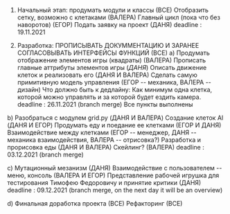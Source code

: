 1)  Начальный этап:
продумать модули и классы (ВСЕ)
Отобразить сетку, возможно с клетаками (ВАЛЕРА)
Главный цикл (пока что без наворотов) (ЕГОР)
Подать заявку на проект (ДАНЯ)
deadline : 19.11.2021

2) Разработка:
ПРОПИСЫВАТЬ ДОКУММЕНТАЦИЮ И ЗАРАНЕЕ СОГЛАСОВЫВАТЬ ИНТЕРФЕЙСЫ ФУНКЦИЙ (ВСЕ)
a)
Продумать отображение элементов игры (квадраты) (ВАЛЕРА)
Прописать главные аттрибуты элементов игры (*ДАНЯ*)
Описать движение клеток и реализовать его (ДАНЯ И ВАЛЕРА)
Сделать самую примитивную модель управления (ЕГОР -- механика, ВАЛЕРА -- дизайн)
Что должно быть к дедлайну: Как минимум одна клетка, которой можно управлять и за которой будет ездить камера.
deadline : 26.11.2021 (branch merge)
Все пункты выполнены

b)
Разобраться с модулем grid.py (ДАНЯ И ВАЛЕРА)
Создание клеток AI (ДАНЯ И ЕГОР)
Продумать еду и поедание ее клетками (ЕГОР И ДАНЯ)
Взаимодействие между клетками (ЕГОР -- менеджер, ДАНЯ -- механика взаимодействия, ВАЛЕРА -- отрисовка?)
Разработка и прорисовка еды (ДАНЯ И ВАЛЕРА)
Скейлинг? (ВАЛЕРА)
deadline : 03.12.2021 (branch merge)

c)
Мутационный мезанизм (ДАНЯ)
Взаимодействие с пользователем -- меню, консоль (ВАЛЕРА И ЕГОР)
Представление рабочей игрушка для тестирования Тимофею Федоровичу и принятие критики (ДАНЯ)
deadline : 09.12.2021 (branch merge, on the next day it will be an overview)

d)
Финальная доработка проекта (ВСЕ)
Рефакторинг (ВСЕ)

